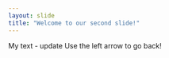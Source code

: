 ```yaml
---
layout: slide
title: "Welcome to our second slide!"
---
```

My text - update 
Use the left arrow to go back!
